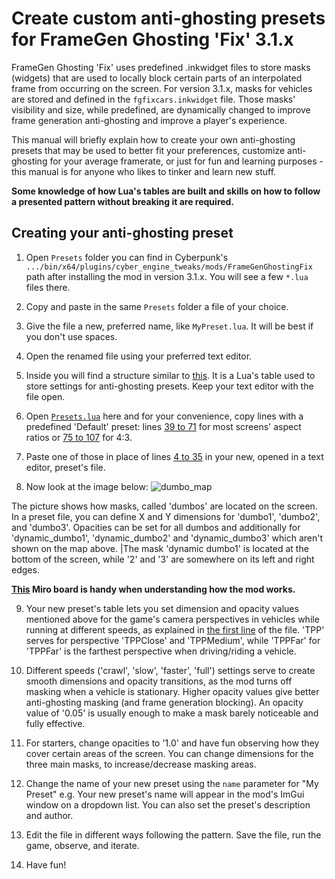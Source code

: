 # Create custom anti-ghosting presets for FrameGen Ghosting 'Fix' 3.1.x

FrameGen Ghosting 'Fix' uses predefined .inkwidget files to store masks (widgets) that are used to locally block certain parts of an interpolated frame from occurring on the screen. For version 3.1.x, masks for vehicles are stored and defined in the `fgfixcars.inkwidget` file. Those masks' visibility and size, while predefined, are dynamically changed to improve frame generation anti-ghosting and improve a player's experience.

This manual will briefly explain how to create your own anti-ghosting presets that may be used to better fit your preferences, customize anti-ghosting for your average framerate, or just for fun and learning purposes - this manual is for anyone who likes to tinker and learn new stuff.

**Some knowledge of how Lua's tables are built and skills on how to follow a presented pattern without breaking it are required.**

## Creating your anti-ghosting preset

1. Open `Presets` folder you can find in Cyberpunk's `.../bin/x64/plugins/cyber_engine_tweaks/mods/FrameGenGhostingFix` path after installing the mod in version 3.1.x. You will see a few `*.lua` files there.

2. Copy and paste in the same `Presets` folder a file of your choice.

3. Give the file a new, preferred name, like `MyPreset.lua`. It will be best if you don't use spaces.

4. Open the renamed file using your preferred text editor.

5. Inside you will find a structure similar to [this](https://github.com/gramern/cp77-ghosting-fix/blob/main/cet_lua_addon/Presets/LessMasking_60FPS.lua). It is a Lua's table used to store settings for anti-ghosting presets. Keep your text editor with the file open.

6. Open [`Presets.lua`](https://github.com/gramern/cp77-ghosting-fix/blob/main/cet_lua_addon/Modules/Presets.lua) here and for your convenience, copy lines with a predefined 'Default' preset: lines [39 to 71](https://github.com/gramern/cp77-ghosting-fix/blob/6ad3d9cc76adda9611e71ab21bc8a0d125479b9f/cet_lua_addon/Modules/Presets.lua#L39-L71) for most screens' aspect ratios or [75 to 107](https://github.com/gramern/cp77-ghosting-fix/blob/6ad3d9cc76adda9611e71ab21bc8a0d125479b9f/cet_lua_addon/Modules/Presets.lua#L75-L107) for 4:3.

7. Paste one of those in place of lines [4 to 35](https://github.com/gramern/cp77-ghosting-fix/blob/6ad3d9cc76adda9611e71ab21bc8a0d125479b9f/cet_lua_addon/Presets/LessMasking_60FPS.lua#L4-L35) in your new, opened in a text editor, preset's file.

8. Now look at the image below:
![dumbo_map](https://github.com/gramern/cp77-ghosting-fix/assets/159150855/8374dc8c-775b-4a54-9716-b03c9ba98f6e)

The picture shows how masks, called 'dumbos' are located on the screen. In a preset file, you can define X and Y dimensions for 'dumbo1', 'dumbo2', and 'dumbo3'. Opacities can be set for all dumbos and additionally for 'dynamic_dumbo1', 'dynamic_dumbo2' and 'dynamic_dumbo3' which aren't shown on the map above. |The mask 'dynamic dumbo1' is located at the bottom of the screen, while '2' and '3' are somewhere on its left and right edges.

**[This](https://miro.com/app/board/uXjVNrZBovU=/) Miro board is handy when understanding how the mod works.**

9. Your new preset's table lets you set dimension and opacity values mentioned above for the game's camera perspectives in vehicles while running at different speeds, as explained in [the first line](https://github.com/gramern/cp77-ghosting-fix/blob/6ad3d9cc76adda9611e71ab21bc8a0d125479b9f/cet_lua_addon/Presets/LessMasking_60FPS.lua#L1) of the file. 'TPP' serves for perspective 'TPPClose' and 'TPPMedium', while 'TPPFar' for 'TPPFar' is the farthest perspective when driving/riding a vehicle.

10. Different speeds ('crawl', 'slow', 'faster', 'full') settings serve to create smooth dimensions and opacity transitions, as the mod turns off masking when a vehicle is stationary. Higher opacity values give better anti-ghosting masking (and frame generation blocking). An opacity value of '0.05' is usually enough to make a mask barely noticeable and fully effective.

11. For starters, change opacities to '1.0' and have fun observing how they cover certain areas of the screen. You can change dimensions for the three main masks, to increase/decrease masking areas.

12. Change the name of your new preset using the `name` parameter for "My Preset" e.g. Your new preset's name will appear in the mod's ImGui window on a dropdown list. You can also set the preset's description and author.

13. Edit the file in different ways following the pattern. Save the file, run the game, observe, and iterate. 

14. Have fun!

